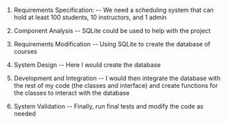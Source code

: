 1.	Requirements Specification:
-- We need a scheduling system that can hold at least 100 students, 10 instructors, and 1 admin

2.	Component Analysis
-- SQLite could be used to help with the project

3.	Requirements Modification
-- Using SQLite to create the database of courses

4.	System Design
-- Here I would create the database

5.	Development and Integration
-- I would then integrate the database with the rest of my code (the classes and interface) and create functions for the classes to interact with the database

6.	System Validation 
-- Finally, run final tests and modify the code as needed
